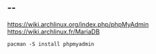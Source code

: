 ## --

https://wiki.archlinux.org/index.php/phpMyAdmin
https://wiki.archlinux.fr/MariaDB

```
pacman -S install phpmyadmin
```



